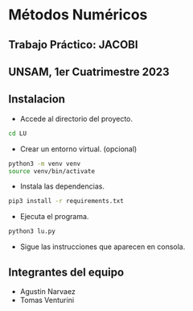# Métodos Numéricos
## Trabajo Práctico: JACOBI
## UNSAM, 1er Cuatrimestre 2023

## Instalacion
- Accede al directorio del proyecto.

```bash
cd LU
```

- Crear un entorno virtual. (opcional)

```bash
python3 -m venv venv
source venv/bin/activate
```

- Instala las dependencias.

```bash
pip3 install -r requirements.txt
```

- Ejecuta el programa.

```bash
python3 lu.py
```

- Sigue las instrucciones que aparecen en consola.



## Integrantes del equipo
- Agustin Narvaez
- Tomas Venturini

